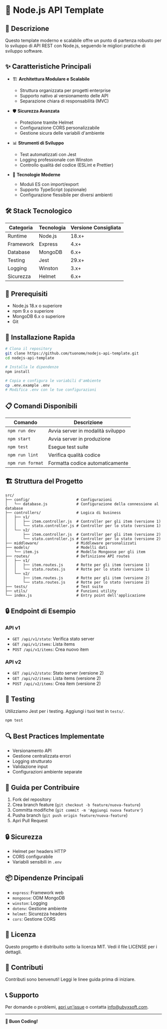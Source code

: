 # 🚀 Node.js API Template

## 📝 Descrizione

Questo template moderno e scalabile offre un punto di partenza robusto per lo sviluppo di API REST con Node.js, seguendo le migliori pratiche di sviluppo software.

## ✨ Caratteristiche Principali

- 🏗️ **Architettura Modulare e Scalabile**

  - Struttura organizzata per progetti enterprise
  - Supporto nativo al versionamento delle API
  - Separazione chiara di responsabilità (MVC)

- 🛡️ **Sicurezza Avanzata**

  - Protezione tramite Helmet
  - Configurazione CORS personalizzabile
  - Gestione sicura delle variabili d'ambiente

- 📊 **Strumenti di Sviluppo**

  - Test automatizzati con Jest
  - Logging professionale con Winston
  - Controllo qualità del codice (ESLint e Prettier)

- 🔧 **Tecnologie Moderne**
  - Moduli ES con import/export
  - Supporto TypeScript (opzionale)
  - Configurazione flessibile per diversi ambienti

## 🛠️ Stack Tecnologico

| Categoria | Tecnologia | Versione Consigliata |
| --------- | ---------- | -------------------- |
| Runtime   | Node.js    | 18.x+                |
| Framework | Express    | 4.x+                 |
| Database  | MongoDB    | 6.x+                 |
| Testing   | Jest       | 29.x+                |
| Logging   | Winston    | 3.x+                 |
| Sicurezza | Helmet     | 6.x+                 |

## 🚦 Prerequisiti

- Node.js 18.x o superiore
- npm 9.x o superiore
- MongoDB 6.x o superiore
- Git

## 🔧 Installazione Rapida

```bash
# Clona il repository
git clone https://github.com/tuonome/nodejs-api-template.git
cd nodejs-api-template

# Installa le dipendenze
npm install

# Copia e configura le variabili d'ambiente
cp .env.example .env
# Modifica .env con le tue configurazioni
```

## 📋 Comandi Disponibili

| Comando          | Descrizione                       |
| ---------------- | --------------------------------- |
| `npm run dev`    | Avvia server in modalità sviluppo |
| `npm start`      | Avvia server in produzione        |
| `npm test`       | Esegue test suite                 |
| `npm run lint`   | Verifica qualità codice           |
| `npm run format` | Formatta codice automaticamente   |

## 🏗️ Struttura del Progetto

```
src/
├── config/                     # Configurazioni
│   └── database.js             # Configurazione della connessione al database
├── controllers/                # Logica di business
│   ├── v1/
│   │   ├── item.controller.js  # Controller per gli item (versione 1)
│   │   └── stato.controller.js # Controller per lo stato (versione 1)
│   └── v2/
│       ├── item.controller.js  # Controller per gli item (versione 2)
│       └── stato.controller.js # Controller per lo stato (versione 2)
├── middleware/                 # Middleware personalizzati
├── models/                     # Modelli dati
│   └── item.js                 # Modello Mongoose per gli item
├── routes/                     # Definizione API routes
│   ├── v1/
│   │   ├── item.routes.js      # Rotte per gli item (versione 1)
│   │   └── stato.routes.js     # Rotte per lo stato (versione 1)
│   └── v2/
│       ├── item.routes.js      # Rotte per gli item (versione 2)
│       └── stato.routes.js     # Rotte per lo stato (versione 2)
├── tests/                      # Test suite
├── utils/                      # Funzioni utility
└── index.js                    # Entry point dell'applicazione
```

## 🔒 Endpoint di Esempio

### API v1

- `GET /api/v1/stato`: Verifica stato server
- `GET /api/v1/items`: Lista items
- `POST /api/v1/items`: Crea nuovo item

### API v2

- `GET /api/v2/stato`: Stato server (versione 2)
- `GET /api/v2/items`: Lista items (versione 2)
- `POST /api/v2/items`: Crea item (versione 2)

## 🧪 Testing

Utilizziamo Jest per i testing. Aggiungi i tuoi test in `tests/`.

```bash
npm test
```

## 🔍 Best Practices Implementate

- Versionamento API
- Gestione centralizzata errori
- Logging strutturato
- Validazione input
- Configurazioni ambiente separate

## 🚀 Guida per Contribuire

1. Fork del repository
2. Crea branch feature (`git checkout -b feature/nuova-feature`)
3. Committa modifiche (`git commit -m 'Aggiungi nuova feature'`)
4. Pusha branch (`git push origin feature/nuova-feature`)
5. Apri Pull Request

## 🔒 Sicurezza

- Helmet per headers HTTP
- CORS configurabile
- Variabili sensibili in `.env`

## 📦 Dipendenze Principali

- `express`: Framework web
- `mongoose`: ODM MongoDB
- `winston`: Logging
- `dotenv`: Gestione ambiente
- `helmet`: Sicurezza headers
- `cors`: Gestione CORS

## 📄 Licenza

Questo progetto è distribuito sotto la licenza MIT. Vedi il file LICENSE per i dettagli.

## 🤝 Contributi

Contributi sono benvenuti! Leggi le linee guida prima di iniziare.

## 📞 Supporto

Per domande o problemi, [apri un'issue](https://github.com/UbyXsofT/node-api-template2/issues) o contatta info@ubyxsoft.com.

---

**🌟 Buon Coding!**
